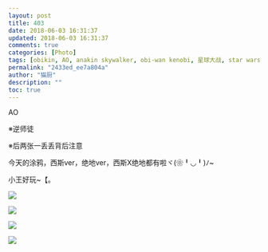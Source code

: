 ```yaml
---
layout: post
title: 403
date: 2018-06-03 16:31:37
updated: 2018-06-03 16:31:37
comments: true
categories: [Photo]
tags: [obikin, AO, anakin skywalker, obi-wan kenobi, 星球大战, star wars]
permalink: "2433ed_ee7a804a"
author: "猫厨"
description: ""
toc: true
---
```


<p>AO</p> 
<p>※逆师徒</p> 
<p>※后两张一丢丢背后注意</p> 
<p>今天的涂鸦，西斯ver，绝地ver，西斯X绝地都有啦ヾ(❀╹◡╹)ﾉ~</p> 
<p>小王好玩~【。</p>

![](/img/img_cVZNdzJtQk9JV2ZFVkJCUTZhZWxua2dZNStpZlZuRWdzc0ppZ3kvazlqNGl5Ym94ZEN5OHBnPT0.jpg)

![](/img/img_cVZNdzJtQk9JV2ZFVkJCUTZhZWxubFRjVGo3S1YxcHNQOGdBcWprZDNqdUw5bDB6S3NHWE1nPT0.jpg)

![](/img/img_cVZNdzJtQk9JV2ZFVkJCUTZhZWxucUlRbEU2NktwcDhDQzZieWswN1hwTG5wYkU2eU1qMWhBPT0.jpg)

![](/img/img_cVZNdzJtQk9JV2ZFVkJCUTZhZWxuaVlQcm9memtNeWQ5b296cUoyMEhRc2F4QWtSa2Y2cFV3PT0.jpg)